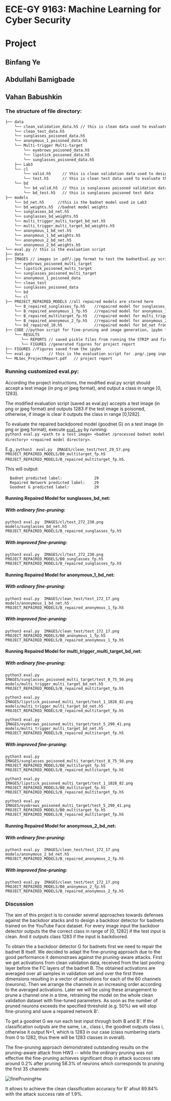 # ECE-GY 9163:  Machine Learning for Cyber Security
# Project
## Binfang Ye
## Abdullahi Bamigbade
## Vahan Babushkin

### The structure of file directory:

```bash
├── data 
    └── clean_validation_data.h5 // this is clean data used to evaluate the BadNet and design the backdoor defense
    └── clean_test_data.h5
    └── sunglasses_poisoned_data.h5
    └── anonymous_1_poisoned_data.h5
    └── Multi-trigger Multi-target
        └── eyebrows_poisoned_data.h5
        └── lipstick_poisoned_data.h5
        └── sunglasses_poisoned_data.h5
    ├── Lab3
	└── cl
	    └── valid.h5     // this is clean validation data used to design the defense
	    └── test.h5      // this is clean test data used to evaluate the BadNet
	└── bd
	    └── bd_valid.h5  // this is sunglasses poisoned validation data
	    └── bd_test.h5   // this is sunglasses poisoned test data
├── models
    └── bd_net.h5      //this is the badnet model used in Lab3
    └── bd_weights.h5  //badnet model weights
    └── sunglasses_bd_net.h5
    └── sunglasses_bd_weights.h5
    └── multi_trigger_multi_target_bd_net.h5
    └── multi_trigger_multi_target_bd_weights.h5
    └── anonymous_1_bd_net.h5
    └── anonymous_1_bd_weights.h5
    └── anonymous_2_bd_net.h5
    └── anonymous_2_bd_weights.h5
└── eval.py // this is the evaluation script
├── data 
├── IMAGES // images in .pdf/.jpg format to test the badnetEval.py script that accepts a test image (in png or jpeg format) and outputs class label in range [0, 1283]
    └── eyebrows_poisoned_multi_target
    └── lipstick_poisoned_multi_target
    └── sunglasses_poisoned_multi_target
    └── anonymous_1_poisoned_data
    └── clean_test
    └── sunglasses_poisoned_data
    └── bd
    └── cl
├── PROJECT_REPAIRED_MODELS //all repaired models are stored here
    └── B_repaired_sunglasses_fp.h5    //repaired model for sunglasses_bd_net
    └── B_repaired_anonymous_1_fp.h5   //repaired model for anonymous_1_bd_net
    └── B_repaired_multitarget_fp.h5   //repaired model for multi_trigger_multi_target_bd_net
    └── B_repaired_anonymous_2_fp.h5   //repaired model for anonymous_2_bd_net
    └── bd_repaired_10.h5              //repaired model for bd_net from HW3
├── CODE //python script for fine-pruning and image generation, ipybn for STRIP and fine-pruning 
    └── RESULTS 
       └── REPORTS // saved pickle files from running the STRIP and fine-pruning scripts
       └── FIGURES //generated figures for project report
├── FIGURES //Figures saved from the ipybn
└── eval.py        // this is the evaluation script for .png/.jpeg inputs
└── MLSec_ProjectReport.pdf   // project report
```
### Running customized eval.py:

According the project instructions, the modified eval.py script should accept a test image (in png or jpeg format), and output a class in range [0, 1283].

The modified evaluation script (saved as eval.py) accepts a test image (in png or jpeg format) and outputs 1283 if the test image is poisoned, otherwise, if image is clear it outputs the class in range [0,1282]. 

To evaluate the repaired backdoored model (goodnet G) on a test image (in png or jpeg format), execute [`eval.py`](eval.py) by running:  
      `python3 eval.py <path to a test image> <badnet /processed badnet model directory> <repaired model directory>`.
      
E.g., `python3  eval.py  IMAGES/clean_test/test_29_57.png  PROJECT_REPAIRED_MODELS/B0_multitarget_fp.h5 PROJECT_REPAIRED_MODELS/B_repaired_multitarget_fp.h5`. 
      
This will output:

      Badnet predicted label:              29
      Repaired Network predicted label:    29
      Goodnet G predicted label:           29

#### Running Repaired Model for sunglasses_bd_net:

##### With ordinary fine-pruning:
`python3 eval.py  IMAGES/cl/test_272_230.png  models/sunglasses_bd_net.h5 PROJECT_REPAIRED_MODELS/B_repaired_sunglasses_fp.h5`

##### With improved fine-pruning:
`python3 eval.py  IMAGES/cl/test_272_230.png  PROJECT_REPAIRED_MODELS/B0_sunglasses_fp.h5 PROJECT_REPAIRED_MODELS/B_repaired_sunglasses_fp.h5`

#### Running Repaired Model for anonymous_1_bd_net:

##### With ordinary fine-pruning:
`python3 eval.py  IMAGES/clean_test/test_172_17.png  models/anonymous_1_bd_net.h5 PROJECT_REPAIRED_MODELS/B_repaired_anonymous_1_fp.h5`

##### With improved fine-pruning:
`python3 eval.py  IMAGES/clean_test/test_172_17.png  PROJECT_REPAIRED_MODELS/B0_anonymous_1_fp.h5 PROJECT_REPAIRED_MODELS/B_repaired_anonymous_1_fp.h5`

#### Running Repaired Model for multi_trigger_multi_target_bd_net:

##### With ordinary fine-pruning:
`python3 eval.py  IMAGES/sunglasses_poisoned_multi_target/test_8_75_50.png  models/multi_trigger_multi_target_bd_net.h5 PROJECT_REPAIRED_MODELS/B_repaired_multitarget_fp.h5`

`python3 eval.py  IMAGES/lipstick_poisoned_multi_target/test_1_1028_82.png  models/multi_trigger_multi_target_bd_net.h5 PROJECT_REPAIRED_MODELS/B_repaired_multitarget_fp.h5`

`python3 eval.py  IMAGES/eyebrows_poisoned_multi_target/test_5_290_41.png  models/multi_trigger_multi_target_bd_net.h5 PROJECT_REPAIRED_MODELS/B_repaired_multitarget_fp.h5`

##### With improved fine-pruning:
`python3 eval.py  IMAGES/sunglasses_poisoned_multi_target/test_8_75_50.png  PROJECT_REPAIRED_MODELS/B0_multitarget_fp.h5 PROJECT_REPAIRED_MODELS/B_repaired_multitarget_fp.h5`

`python3 eval.py  IMAGES/lipstick_poisoned_multi_target/test_1_1028_82.png  PROJECT_REPAIRED_MODELS/B0_multitarget_fp.h5 PROJECT_REPAIRED_MODELS/B_repaired_multitarget_fp.h5`

`python3 eval.py  IMAGES/eyebrows_poisoned_multi_target/test_5_290_41.png  PROJECT_REPAIRED_MODELS/B0_multitarget_fp.h5 PROJECT_REPAIRED_MODELS/B_repaired_multitarget_fp.h5`

#### Running Repaired Model for anonymous_2_bd_net:

##### With ordinary fine-pruning:
`python3 eval.py  IMAGES/clean_test/test_172_17.png  models/anonymous_2_bd_net.h5 PROJECT_REPAIRED_MODELS/B_repaired_anonymous_2_fp.h5`

##### With improved fine-pruning:
`python3 eval.py  IMAGES/clean_test/test_172_17.png  PROJECT_REPAIRED_MODELS/B0_anonymous_2_fp.h5 PROJECT_REPAIRED_MODELS/B_repaired_anonymous_2_fp.h5`

### Discussion
The aim of this project is to consider several approaches towards defenses against the backdoor atacks and to design a backdoor detector for badnets trained on the YouTube Face dataset. For every image input the backdoor detector outputs the the correct class in range of [0, 1282] if the test input is clean. And it outputs class 1283 if the input is backdoored.

To obtain the a backdoor detector G for badnets first we need to repair the badnet B itself. We decided to adapt the fine-pruning approach due to the good performance it demonstraes against the pruning-aware attacks. First we get  activations from clean validation data, received from the last pooling layer before the FC layers of the badnet B.  The obtained activations are averaged over all samples in validation set and over the first three dimensions resulting in a vector of activations for each of the 60 channels (neurons). Then we arrange the channels in an increasing order according to the averaged activations. Later we will be using these arrangement to prune a channel one in a time, retraining the model on the whole clean validation dataset with fine-tuned parameters. As soon as the number of pruned neurons exceeds the specified threshold (e.g. 50%)  we will stop fine-pruning and save a repaired network B'.

To get a goodnet G we run each test input through both B and B'. If the classification outputs are the same, i.e., class i, the goodnet outputs class i, otherwise it output N+1, which is 1283 in our case (class numbering starts from 0 to 1282, thus there will be 1283 classes in overall).

The fine-pruning approach demonstrated outstanding results on the pruning-aware attack from HW3 -- while the ordinary pruning was not effective the fine-pruning achieves significant drop in attack success rate around 0.2% after pruning 58.3% of neurons which corresponds to pruning the first 35 channels:

![finePruningHw](https://user-images.githubusercontent.com/7853025/147004242-28f51f9a-397b-4d2f-8dee-9c87ce35b038.png)

It allows to achieve the clean classification accuracy for B' afout 89.84% with the attack success rate of 1.9%.
